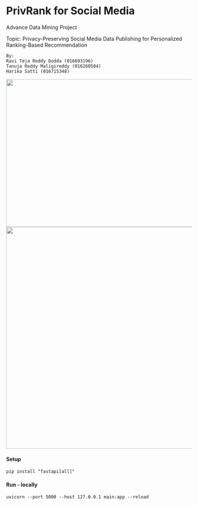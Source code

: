 # PrivRank for Social Media
Advance Data Mining Project 

Topic: Privacy-Preserving Social Media Data Publishing for Personalized Ranking-Based Recommendation

    By: 
    Ravi Teja Reddy Dodda (016693196)
    Tanuja Reddy Maligireddy (016260504)
    Harika Satti (016715348)

<img src="docs/Input.jpeg" width="800" height="400">
<img src="docs/Result.jpeg" width="800" height="600">

#### Setup
    pip install "fastapi[all]"

#### Run - locally
    uvicorn --port 5000 --host 127.0.0.1 main:app --reload

